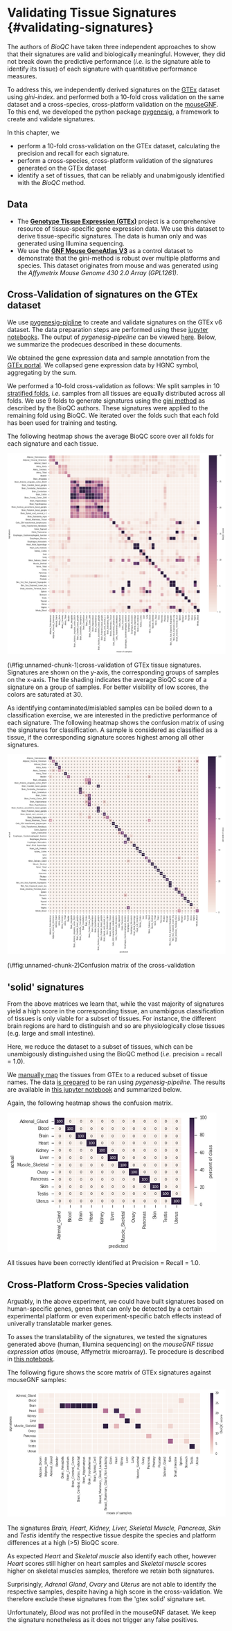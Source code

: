 # Validating Tissue Signatures {#validating-signatures}

The authors of *BioQC* have taken three independent approaches to show that their signatures are valid and biologically meaningful. However, they did not break down the predictive performance (*i.e.* is the signature able to identify its tissue) of each signature with quantitative performance measures. 

To address this, we independently derived signatures on the [GTEx](http://gtexportal.org) dataset using *gini-index*.  and performed both a 10-fold cross validation on the same dataset and a cross-species, cross-platform validation on the [mouseGNF](https://www.ncbi.nlm.nih.gov/geo/query/acc.cgi?acc=GSE10246). To this end, we developed the python package [pygenesig](https://github.com/grst/pygenesig), a framework to create and validate signatures. 

In this chapter, we

 * perform a 10-fold cross-validation on the GTEx dataset, calculating the precision and recall for each signature. 
 * perform a cross-species, cross-platform validation of the signatures generated on the GTEx dataset
 * identify a set of tissues, that can be reliably and unabmigously identified with the *BioQC* method. 


## Data
 * The [**Genotype Tissue Expression (GTEx)**](http://gtexportal.org) project is a comprehensive resource of tissue-specific gene expression data. We use this dataset to derive tissue-specific signatures. The data is human only and was generated using Illumina sequencing. 
 * We use the [**GNF Mouse GeneAtlas V3**](https://www.ncbi.nlm.nih.gov/geo/query/acc.cgi?acc=GSE10246) as a control dataset to demonstrate that the gini-method is robust over multiple platforms and species. This dataset originates from mouse and was generated using the *Affymetrix Mouse Genome 430 2.0 Array (GPL1261)*.
    
## Cross-Validation of signatures on the GTEx dataset 
We use [pygenesig-pipline](https://github.com/grst/pygenesig-pipeline) to create and validate signatures on the GTEx v6 dataset. The data preparation steps are performed using these [jupyter notebooks](https://github.com/grst/pygenesig-example/tree/d88e4a81a45e192527a84a4445094604deba580b/notebooks/prepare_data). The output of *pygenesig-pipeline* can be viewed [here](https://github.com/grst/BioQC_GEO_analysis/blob/aa0fcd86bbdfbd49c9a4a10ce0be1c22895cc957/notebooks/gtex_v6_gini.ipynb). Below, we summarize the prodecues described in these documents. 

We obtained the gene expression data and sample annotation from the [GTEx portal](http://gtexportal.org). We collapsed gene expression data by HGNC symbol, aggregating by the sum. 

We performed a 10-fold cross-validation as follows: 
We split samples in 10 [stratified folds](http://scikit-learn.org/stable/modules/generated/sklearn.model_selection.StratifiedKFold.html), *i.e.* samples from all tissues are equally distributed across all folds. We use 9 folds to generate signatures using the [gini method](https://grst.github.io/pygenesig/apidoc.html#module-pygenesig.gini) as described by the BioQC authors. These signatures were applied to the remaining fold using BioQC. We iterated over the folds such that each fold has been used for training and testing. 

The following heatmap shows the average BioQC score over all folds for each signature and each tissue.

<div class="figure">
<img src="signature_validation/gtex_v6_xval_scores.png" alt="cross-validation of GTEx tissue signatures. Signatures are shown on the y-axis, the corresponding groups of samples on the x-axis. The tile shading indicates the average BioQC score of a signature on a group of samples. For better visibility of low scores, the colors are saturated at 30."  />
<p class="caption">(\#fig:unnamed-chunk-1)cross-validation of GTEx tissue signatures. Signatures are shown on the y-axis, the corresponding groups of samples on the x-axis. The tile shading indicates the average BioQC score of a signature on a group of samples. For better visibility of low scores, the colors are saturated at 30.</p>
</div>

As identifying contaminated/mislabled samples can be boiled down to a classification exercise, we are interested in the predictive performance of each signature. The following heatmap shows the confusion matrix of using the signatures for classification. A sample is considered as classified as a tissue, if the corresponding signature scores highest among all other signatures. 

<div class="figure">
<img src="signature_validation/gtex_v6_xval_classification.png" alt="Confusion matrix of the cross-validation"  />
<p class="caption">(\#fig:unnamed-chunk-2)Confusion matrix of the cross-validation</p>
</div>

## 'solid' signatures
From the above matrices we learn that, while the vast majority of signatures yield a high score in the corresponding tissue, an unambigous classification of tissues is only viable for a subset of tissues. 
For instance, the different brain regions are hard to distinguish and so are physiologically close tissues (e.g. large and small intestine). 

Here, we reduce the dataset to a subset of tissues, which can be unambigously distinguished using the BioQC method (*i.e.* precision = recall = 1.0). 

We [manually map](https://github.com/grst/pygenesig-example/blob/d88e4a81a45e192527a84a4445094604deba580b/manual_annotation/gtex_solid.csv) 
the tissues from GTEx to a reduced subset of tissue names. The data [is prepared](https://github.com/grst/pygenesig-example/blob/d88e4a81a45e192527a84a4445094604deba580b/notebooks/gtex_solid.ipynb)
to be ran using *pygenesig-pipeline*. The results are available in [this jupyter notebook](https://github.com/grst/BioQC_GEO_analysis/blob/b11987da13ba9b98eba34206f92942be8de6427e/signature_validation/gtex_v6_gini_solid.ipynb)
and summarized below. 

Again, the following heatmap shows the confusion matrix. 

![](signature_validation/gtex_v6_solid_xval_classification.png)<!-- -->

All tissues have been correctly identified at Precision = Recall = 1.0. 


## Cross-Platform Cross-Species validation
Arguably, in the above experiment, we could have built signatures based on human-specific genes, genes that can only be detected by a certain experimental platform or even experiment-specific batch effects instead of univerally translatable marker genes. 

To asses the translatability of the signatures, we tested the signatures generated above (human, Illumina sequencing) on the *mouseGNF tissue expression atlas* (mouse, Affymetrix microarray). Te procedure is described in [this notebook](https://github.com/grst/pygenesig-example/blob/80bfe2a388a5230b004c288cb2ea220f0394855d/notebooks/gtex_solid_vs_mouse_gnf.ipynb).

The following figure shows the score matrix of GTEx signatures against mouseGNF samples:

![](signature_validation/gtex_v6_solid_vs_mouse_gnf.png)<!-- -->

The signatures *Brain, Heart, Kidney, Liver, Skeletal Muscle, Pancreas, Skin* and *Testis* identify the respective tissue despite the species and platform differences at a high (>5) BioQC score. 

As expected *Heart* and *Skeletal muscle* also identify each other, however *Heart* scores still higher on heart samples and *Skeletal muscle* scores higher on skeletal muscles samples, therefore we retain both signatures. 

Surprisingly, *Adrenal Gland*, *Ovary* and *Uterus* are not able to identify the respective samples, despite having a high score in the cross-validation. We therefore exclude these signatures from the 'gtex solid' signature set. 

Unfortunately, *Blood* was not profiled in the mouseGNF dataset. We keep the signature nonetheless as it does not trigger any false positives. 

